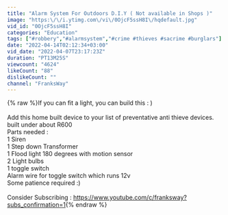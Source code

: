 ```yaml
---
title: "Alarm System For Outdoors D.I.Y ( Not available in Shops )"
image: "https:\/\/i.ytimg.com\/vi\/0OjcF5ssH8I\/hqdefault.jpg"
vid_id: "0OjcF5ssH8I"
categories: "Education"
tags: ["#robbery","#alarmsystem","#crime #thieves #sacrime #burglars"]
date: "2022-04-14T02:12:34+03:00"
vid_date: "2022-04-07T23:17:23Z"
duration: "PT13M25S"
viewcount: "4624"
likeCount: "88"
dislikeCount: ""
channel: "FranksWay"
---
```

{% raw %}If you can fit a light, you can build this : )<br /><br />Add this home built device to your list of preventative anti thieve devices. built under about R600<br />Parts needed :<br />1 Siren<br />1 Step down Transformer<br />1 Flood light 180 degrees with motion sensor<br />2 Light bulbs<br />1 toggle switch<br />Alarm wire for toggle switch which runs 12v<br />Some patience required :)<br /><br />Consider Subscribing : <a rel="nofollow" target="blank" href="https://www.youtube.com/c/franksway?subs_confirmation=1">https://www.youtube.com/c/franksway?subs_confirmation=1</a>{% endraw %}
